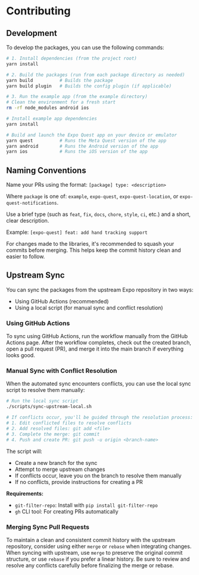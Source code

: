# Contributing

## Development

To develop the packages, you can use the following commands:

```bash
# 1. Install dependencies (from the project root)
yarn install

# 2. Build the packages (run from each package directory as needed)
yarn build          # Builds the package
yarn build plugin   # Builds the config plugin (if applicable)

# 3. Run the example app (from the example directory)
# Clean the environment for a fresh start
rm -rf node_modules android ios

# Install example app dependencies
yarn install

# Build and launch the Expo Quest app on your device or emulator
yarn quest          # Runs the Meta Quest version of the app
yarn android        # Runs the Android version of the app
yarn ios            # Runs the iOS version of the app
```

## Naming Conventions

Name your PRs using the format: `[package] type: <description>`

Where `package` is one of: `example`, `expo-quest`, `expo-quest-location`, or `expo-quest-notifications`.

Use a brief type (such as `feat`, `fix`, `docs`, `chore`, `style`, `ci`, etc.) and a short, clear description.

Example:
`[expo-quest] feat: add hand tracking support`

For changes made to the libraries, it's recommended to squash your commits before merging. This helps keep the commit history clean and easier to follow.

## Upstream Sync

You can sync the packages from the upstream Expo repository in two ways:
- Using GitHub Actions (recommended)
- Using a local script (for manual sync and conflict resolution)

### Using GitHub Actions

To sync using GitHub Actions, run the workflow manually from the GitHub Actions page. After the workflow completes, check out the created branch, open a pull request (PR), and merge it into the main branch if everything looks good.

### Manual Sync with Conflict Resolution

When the automated sync encounters conflicts, you can use the local sync script to resolve them manually:

```bash
# Run the local sync script
./scripts/sync-upstream-local.sh

# If conflicts occur, you'll be guided through the resolution process:
# 1. Edit conflicted files to resolve conflicts
# 2. Add resolved files: git add <file>
# 3. Complete the merge: git commit
# 4. Push and create PR: git push -u origin <branch-name>
```

The script will:
- Create a new branch for the sync
- Attempt to merge upstream changes
- If conflicts occur, leave you on the branch to resolve them manually
- If no conflicts, provide instructions for creating a PR

**Requirements:**
- `git-filter-repo`: Install with `pip install git-filter-repo`
- `gh` CLI tool: For creating PRs automatically

### Merging Sync Pull Requests

To maintain a clean and consistent commit history with the upstream repository, consider using either `merge` or `rebase` when integrating changes. When syncing with upstream, use `merge` to preserve the original commit structure, or use `rebase` if you prefer a linear history. Be sure to review and resolve any conflicts carefully before finalizing the merge or rebase.
